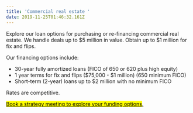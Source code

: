 ```yaml
---
title: 'Commercial real estate '
date: 2019-11-25T01:46:32.161Z
---
```

Explore our loan options for purchasing or re-financing commercial real estate. We handle deals up to $5 million in value. Obtain up to $1 million for fix and flips. 

Our financing options include: 

* 30-year fully amortized loans (FICO of 650 or 620 plus high equity)
* 1 year terms for fix and flips ($75,000 - $1 million) (650 minimum FICO)
* Short-term (2-year) loans up to $2 million with no minimum FICO

Rates are competitive.

<!-- Calendly link widget begin -->

<link href="https://assets.calendly.com/assets/external/widget.css" rel="stylesheet">
<script src="https://assets.calendly.com/assets/external/widget.js" type="text/javascript"></script>
<a href="" onclick="Calendly.initPopupWidget({url: 'https://calendly.com/spearfish/consultation'});return false;"><mark>	Book a strategy meeting to explore your funding options</mark>.</a>
<!-- Calendly link widget end -->

